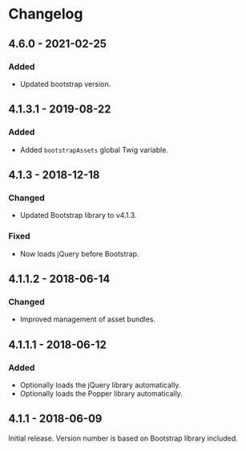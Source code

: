 # Changelog

## 4.6.0 - 2021-02-25

### Added
- Updated bootstrap version.

## 4.1.3.1 - 2019-08-22

### Added
- Added `bootstrapAssets` global Twig variable.

## 4.1.3 - 2018-12-18

### Changed
- Updated Bootstrap library to v4.1.3.

### Fixed
- Now loads jQuery before Bootstrap.

## 4.1.1.2 - 2018-06-14

### Changed
- Improved management of asset bundles.

## 4.1.1.1 - 2018-06-12

### Added
- Optionally loads the jQuery library automatically.
- Optionally loads the Popper library automatically.

## 4.1.1 - 2018-06-09

Initial release. Version number is based on Bootstrap library included.
